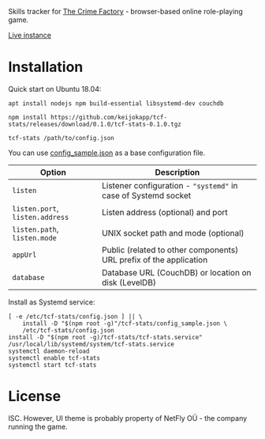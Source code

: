 Skills tracker for [The Crime Factory](http://www.crime.ee) - browser-based online role-playing game.

[Live instance](http://keijo.ee/tcf-stats)


# Installation

Quick start on Ubuntu 18.04:

```
apt install nodejs npm build-essential libsystemd-dev couchdb

npm install https://github.com/keijokapp/tcf-stats/releases/download/0.1.0/tcf-stats-0.1.0.tgz

tcf-stats /path/to/config.json
```

You can use [config_sample.json](config_sample.json) as a base configuration file.

 | Option | Description |
 |--------|-------------|
 | `listen` | Listener configuration - `"systemd"` in case of Systemd socket |
 | `listen.port`, `listen.address` | Listen address (optional) and port |
 | `listen.path`, `listen.mode` | UNIX socket path and mode (optional) |
 | `appUrl` | Public (related to other components) URL prefix of the application |
 | `database` | Database URL (CouchDB) or location on disk (LevelDB) |



Install as Systemd service:
```
[ -e /etc/tcf-stats/config.json ] || \
    install -D "$(npm root -g)"/tcf-stats/config_sample.json \
    /etc/tcf-stats/config.json
install -D "$(npm root -g)/tcf-stats/tcf-stats.service" /usr/local/lib/systemd/system/tcf-stats.service
systemctl daemon-reload
systemctl enable tcf-stats
systemctl start tcf-stats

```


# License

ISC. However, UI theme is probably property of NetFly OÜ - the company running the game.
